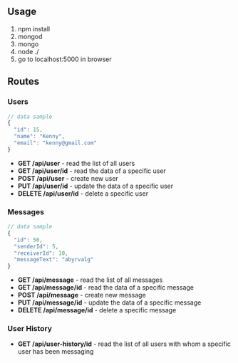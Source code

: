 ## Usage

1. npm install
2. mongod
3. mongo
4. node ./
5. go to localhost:5000 in browser

## Routes

### Users

```javascript
// data sample
{
  "id": 15,
  "name": "Kenny",
  "email": "kenny@gmail.com"
}
```

* **GET /api/user** - read the list of all users
* **GET /api/user/id** - read the data of a specific user
* **POST /api/user** - create new user
* **PUT /api/user/id** - update the data of a specific user
* **DELETE /api/user/id** - delete a specific user

### Messages

```javascript
// data sample
{
  "id": 50,
  "senderId": 5,
  "receiverId": 10,
  "messageText": "abyrvalg"
}
```

* **GET /api/message** - read the list of all messages
* **GET /api/message/id** - read the data of a specific message
* **POST /api/message** - create new message
* **PUT /api/message/id** - update the data of a specific message
* **DELETE /api/message/id** - delete a specific message

### User History
* **GET /api/user-history/id** - read the list of all users with whom a specific user has been messaging